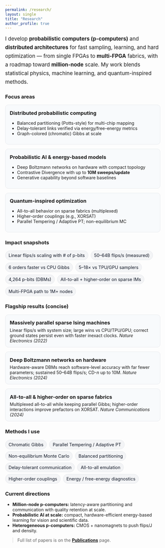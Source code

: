 ```yaml
---
permalink: /research/
layout: single
title: "Research"
author_profile: true
---
```


<!-- ---------- Page-scoped lightweight styles ---------- -->
<style>
.research-lead { font-size:1.06rem; line-height:1.65; margin:.25rem 0 1.25rem; }

.card-grid { display:grid; grid-template-columns:repeat(3,minmax(0,1fr)); gap:14px; margin:.75rem 0 1.25rem; }
.card { border:1px solid var(--footer-border, #e5e7eb); border-radius:10px; padding:14px 14px 12px; background:var(--footer-bg, #f8fafc); }
.card h4 { margin:.1rem 0 .35rem; font-size:1.02rem; }

.stat-row { display:flex; flex-wrap:wrap; gap:8px; margin:.35rem 0 1.1rem; }
.stat-badge { font-size:.9rem; padding:6px 10px; border-radius:999px; border:1px solid var(--tag-border, #e5e7eb); background:var(--tag-bg, #f3f4f6); color:var(--tag-fg, #111827); white-space:nowrap; }

.pill-list { list-style:none; padding:0; margin:.1rem 0 .9rem 0; display:flex; flex-wrap:wrap; gap:6px 8px; }
.pill-list li { font-size:.9rem; padding:6px 10px; border-radius:999px; border:1px solid var(--tag-border, #e5e7eb); background:var(--tag-bg, #f3f4f6); color:var(--tag-fg, #111827); white-space:nowrap; }

.section-h { margin-top:.6rem; }

/* Optional thumbnail gallery */
.thumb-grid { display:grid; grid-template-columns:repeat(3,minmax(0,1fr)); gap:10px; margin:.4rem 0 1.2rem; }
.thumb { border:1px solid var(--tag-border, #e5e7eb); border-radius:10px; overflow:hidden; background:var(--footer-bg, #f8fafc); }
.thumb img { display:block; width:100%; height:auto; }
.thumb figcaption { font-size:.9rem; padding:8px 10px; opacity:.9; }

/* Mobile */
@media (max-width:980px){
  .card-grid{ grid-template-columns:1fr; }
  .thumb-grid{ grid-template-columns:1fr; }
}
</style>

<div class="research-lead">
I develop <strong>probabilistic computers (p-computers)</strong> and <strong>distributed architectures</strong> for fast sampling, learning, and hard optimization — from single FPGAs to <strong>multi-FPGA</strong> fabrics, with a roadmap toward <strong>million-node</strong> scale. My work blends statistical physics, machine learning, and quantum-inspired methods.
</div>

### Focus areas
<div class="card-grid">
  <div class="card">
    <h4>Distributed probabilistic computing</h4>
    <ul>
      <li>Balanced partitioning (Potts-style) for multi-chip mapping</li>
      <li>Delay-tolerant links verified via energy/free-energy metrics</li>
      <li>Graph-colored (chromatic) Gibbs at scale</li>
    </ul>
  </div>
  <div class="card">
    <h4>Probabilistic AI & energy-based models</h4>
    <ul>
      <li>Deep Boltzmann networks on hardware with compact topology</li>
      <li>Contrastive Divergence with up to <strong>10M sweeps/update</strong></li>
      <li>Generative capability beyond software baselines</li>
    </ul>
  </div>
  <div class="card">
    <h4>Quantum-inspired optimization</h4>
    <ul>
      <li>All-to-all behavior on sparse fabrics (multiplexed)</li>
      <li>Higher-order couplings (e.g., XORSAT)</li>
      <li>Parallel Tempering / Adaptive PT; non-equilibrium MC</li>
    </ul>
  </div>
</div>

### Impact snapshots
<div class="stat-row">
  <span class="stat-badge">Linear flips/s scaling with # of p-bits</span>
  <span class="stat-badge">50–64B flips/s (measured)</span>
  <span class="stat-badge">6 orders faster vs CPU Gibbs</span>
  <span class="stat-badge">5–18× vs TPU/GPU samplers</span>
  <span class="stat-badge">4,264 p-bits (DBMs)</span>
  <span class="stat-badge">All-to-all + higher-order on sparse IMs</span>
  <span class="stat-badge">Multi-FPGA path to 1M+ nodes</span>
</div>

### Flagship results (concise)
<div class="card-grid">
  <div class="card">
    <h4>Massively parallel sparse Ising machines</h4>
    <div>Linear flips/s with system size; large wins vs CPU/TPU/GPU; correct ground states persist even with faster inexact clocks. <em>Nature Electronics (2022)</em></div>
  </div>
  <div class="card">
    <h4>Deep Boltzmann networks on hardware</h4>
    <div>Hardware-aware DBMs reach software-level accuracy with far fewer parameters; sustained 50–64B flips/s; CD-<em>n</em> up to 10M. <em>Nature Electronics (2024)</em></div>
  </div>
  <div class="card">
    <h4>All-to-all & higher-order on sparse fabrics</h4>
    <div>Multiplexed all-to-all while keeping parallel Gibbs; higher-order interactions improve prefactors on XORSAT. <em>Nature Communications (2024)</em></div>
  </div>
</div>

### Methods I use
<ul class="pill-list">
  <li>Chromatic Gibbs</li>
  <li>Parallel Tempering / Adaptive PT</li>
  <li>Non-equilibrium Monte Carlo</li>
  <li>Balanced partitioning</li>
  <li>Delay-tolerant communication</li>
  <li>All-to-all emulation</li>
  <li>Higher-order couplings</li>
  <li>Energy / free-energy diagnostics</li>
</ul>

### Current directions
- **Million-node p-computers:** latency-aware partitioning and communication with quality retention at scale.  
- **Probabilistic AI at scale:** compact, hardware-efficient energy-based learning for vision and scientific data.  
- **Heterogeneous p-computers:** CMOS + nanomagnets to push flips/J and density.

> Full list of papers is on the **[Publications](/publications/)** page.
<!-- End -->
